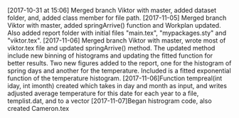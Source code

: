 [2017-10-31 at 15:06] Merged branch Viktor with master, added dataset 
folder, and, added class member for file path.
[2017-11-05] Merged branch Viktor with master, added springArrive() 
function and Workplan updated. Also added report folder with initial 
files "main.tex", "mypackages.sty" and "viktor.tex". 
[2017-11-06] Merged branch Viktor with master, wrote most of viktor.tex 
file and updated springArrive() method. The updated method include new 
binning of histograms and updating the fitted function for better 
results. Two new figures added to the report, one for the histogram of 
spring days and another for the temperature. Included is a fitted 
exponential function of the temperature histogram. 
[2017-11-06]Function tempreal(int iday, int imonth) created which takes
in day and month as input, and writes adjusted average temperature
for this date for each year to a file, templist.dat, and to a vector
[2017-11-07]Began histrogram code, also created Cameron.tex